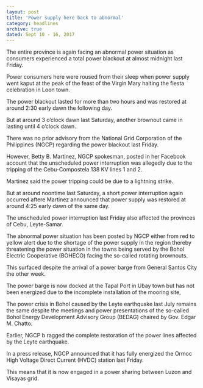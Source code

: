 ```yaml
---
layout: post
title: 'Power supply here back to abnormal'
category: headlines
archive: true
dated: Sept 10 - 16, 2017
---
```


The entire province is again facing an abnormal power situation as consumers experienced a total power blackout at almost midnight last Friday.

Power consumers here were roused from their sleep when power supply went kaput at the peak of the feast of the Virgin Mary halting the fiesta celebration in Loon town.

The power blackout lasted for more than two hours and was restored at around 2:30 early dawn the following day. 

But at around 3 o’clock dawn last Saturday, another brownout came in lasting until 4 o’clock dawn.

There was no prior advisory from the National Grid Corporation of the Philippines (NGCP) regarding the power blackout last Friday.

However, Betty B. Martinez, NGCP spokesman, posted in her Facebook account that the unscheduled power interruption was allegedly due to the tripping of the Cebu-Compostela 138 KV lines 1 and 2.

Martinez said the power tripping could be due to a lightning strike.

But at around noontime last Saturday, a short power interruption again occurred aftere Martinez announced that power supply was restored at around 4:25 early dawn of the same day.

The unscheduled power interruption last Friday also affected the provinces of Cebu, Leyte-Samar.

The abnormal power situation has been posted by NGCP either from red to yellow alert due to the shortage of the power supply in the region thereby threatening the power situation in the towns being served by the Bohol Electric Cooperative (BOHECO) facing the so-called rotating brownouts.

This surfaced despite the arrival of a power barge from General Santos City the other week.

The power barge is now docked at the Tapal Port in Ubay town but has not been energized due to the incomplete installation of the mooring site,

The power crisis in Bohol caused by the Leyte earthquake last July remains the same despite the meetings and power presentations of the so-called Bohol Energy Development Advisory Group (BEDAG) chaired by Gov. Edgar M. Chatto.

Earlier, NGCP b ragged the complete restoration of the power lines affected by the Leyte earthquake.

In a press release, NGCP announced that it has fully energized the Ormoc High Voltage Direct Current (HVDC) station last Friday.

This means that it is now engaged in a power sharing between Luzon and Visayas grid.